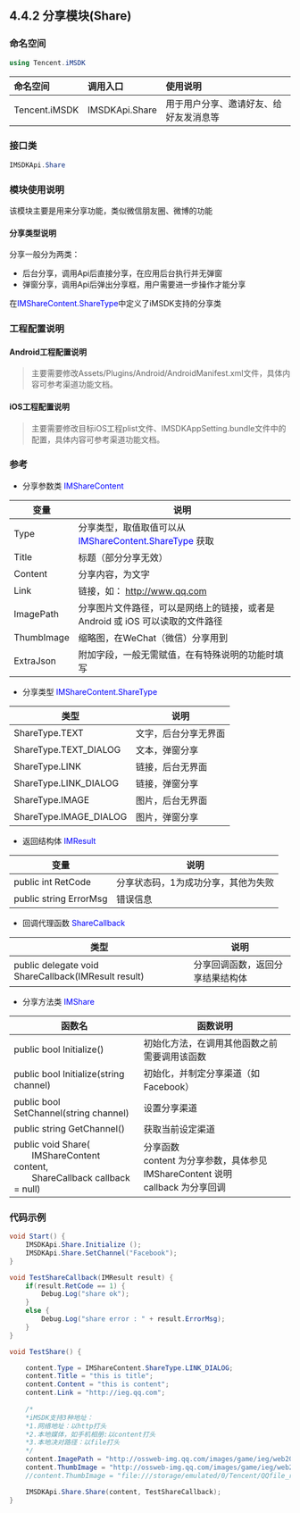 ## 4.4.2 分享模块(Share)

### 命名空间

```cs
using Tencent.iMSDK
```
| 命名空间 | 调用入口 |使用说明|
| :-- |:-- |:--|
| Tencent.iMSDK | IMSDKApi.Share |用于用户分享、邀请好友、给好友发消息等|
    
### 接口类

```cs
IMSDKApi.Share
```

### 模块使用说明

该模块主要是用来分享功能，类似微信朋友圈、微博的功能

#### 分享类型说明

分享一般分为两类：

* 后台分享，调用Api后直接分享，在应用后台执行并无弹窗
* 弹窗分享，调用Api后弹出分享框，用户需要进一步操作才能分享

在<font color=blue>IMShareContent.ShareType</font>中定义了iMSDK支持的分享类

### 工程配置说明

#### Android工程配置说明

> 主要需要修改Assets/Plugins/Android/AndroidManifest.xml文件，具体内容可参考渠道功能文档。

#### iOS工程配置说明

> 主要需要修改目标iOS工程plist文件、IMSDKAppSetting.bundle文件中的配置，具体内容可参考渠道功能文档。

### 参考

* 分享参数类 <font color=blue>IMShareContent</font>

| 变量 | 说明 |
| -- | -- |
| Type | 分享类型，取值取值可以从 <font color=blue>IMShareContent.ShareType</font> 获取 |
| Title | 标题（部分分享无效） |
| Content | 分享内容，为文字 |
| Link | 链接，如： http://www.qq.com |
| ImagePath | 分享图片文件路径，可以是网络上的链接，或者是 Android 或 iOS 可以读取的文件路径 |
| ThumbImage | 缩略图，在WeChat（微信）分享用到 |
| ExtraJson | 附加字段，一般无需赋值，在有特殊说明的功能时填写 |

* 分享类型 <font color=blue>IMShareContent.ShareType</font>

| 类型 | 说明 |
| -- | -- |
| ShareType.TEXT | 文字，后台分享无界面 |
| ShareType.TEXT_DIALOG | 文本，弹窗分享 |
| ShareType.LINK | 链接，后台无界面 |
| ShareType.LINK_DIALOG | 链接，弹窗分享 |
| ShareType.IMAGE | 图片，后台无界面 |
| ShareType.IMAGE_DIALOG | 图片，弹窗分享 |

* 返回结构体 <font color=blue>IMResult</font>

| 变量 | 说明 |
| -- | -- |
| public int RetCode | 分享状态码，1为成功分享，其他为失败 |
| public string ErrorMsg | 错误信息 |

* 回调代理函数 <font color=blue>ShareCallback</font>

| 类型 | 说明 |
| -- | -- |
| public delegate void ShareCallback(IMResult result) | 分享回调函数，返回分享结果结构体 |

* 分享方法类 <font color=blue>IMShare</font>

| 函数名 | 函数说明 |
| -- | -- |
| public bool Initialize() | 初始化方法，在调用其他函数之前需要调用该函数 |
| public bool Initialize(string channel) | 初始化，并制定分享渠道（如Facebook） |
| public bool SetChannel(string channel) | 设置分享渠道 |
| public string GetChannel() | 获取当前设定渠道 |
| public void Share(<br> &emsp;&emsp;IMShareContent content, <br> &emsp;&emsp;ShareCallback callback = null) | 分享函数<br> content 为分享参数，具体参见 IMShareContent 说明<br> callback 为分享回调 |



### 代码示例

	
```cs
void Start() {
    IMSDKApi.Share.Initialize ();
    IMSDKApi.Share.SetChannel("Facebook");
}

void TestShareCallback(IMResult result) {
    if(result.RetCode == 1) {
        Debug.Log("share ok");
    }
    else {
        Debug.Log("share error : " + result.ErrorMsg);
    }
}

void TestShare() {

    content.Type = IMShareContent.ShareType.LINK_DIALOG;
    content.Title = "this is title";
    content.Content = "this is content";
    content.Link = "http://ieg.qq.com";
    
    /*
    *iMSDK支持3种地址：
    *1.网络地址：以http打头
    *2.本地媒体，如手机相册:以content打头
    *3.本地决对路径：以file打头
    */
    content.ImagePath = "http://ossweb-img.qq.com/images/game/ieg/web201404/logo.png";
    content.ThumbImage = "http://ossweb-img.qq.com/images/game/ieg/web201404/roles/lol.png";
    //content.ThumbImage = "file:///storage/emulated/0/Tencent/QQfile_recv/share_f.jpg;

    IMSDKApi.Share.Share(content, TestShareCallback);
}

```
